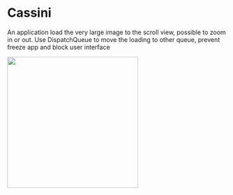 # Cassini

An application load the very large image to the scroll view, possible to zoom in or out.
Use DispatchQueue to move the loading to other queue, prevent freeze app and block user interface 


<img src="https://cloud.githubusercontent.com/assets/17012052/22670386/89fb5632-ecd1-11e6-98d0-cc0d53b10c32.gif" width="300" />

